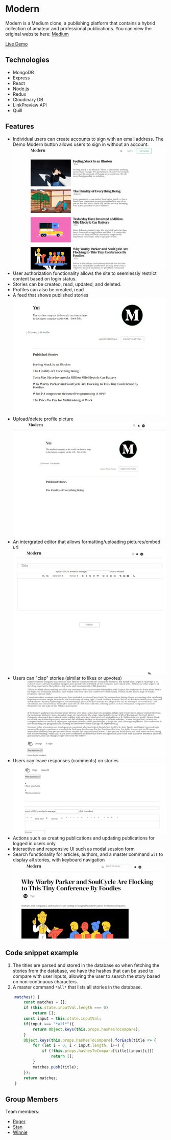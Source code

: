 # Modern
Modern is a Medium clone, a publishing platform that contains a hybrid
collection of amateur and professional publications.
You can view the original website here: [Medium](https://medium.com)

[Live Demo](https://modern-5566.herokuapp.com/#/)

## Technologies

* MongoDB
* Express
* React
* Node.js
* Redux
* Cloudinary DB
* LinkPreview API
* Quill

## Features

* Individual users can create accounts to sign with an email address. The Demo Modern button allows users to sign in without an account. ![demo-login](images/demo-login.gif)
* User authorization functionality allows the site to seemlessly restrict content based on login status.
* Stories can be created, read, updated, and deleted.
* Profiles can also be created, read
* A feed that shows published stories ![feed](images/feed.jpg)
* Upload/delete profile picture ![feed](images/updateProfilePicture.gif)
* An intergrated editor that allows formatting/uploading pictures/embed url ![editor](images/editor.gif)
* Users can "clap" stories (similar to likes or upvotes) ![clap](images/clap.gif)
* Users can leave responses (comments) on stories ![response](images/response.gif)
* Actions such as creating publications and updating publications for logged in users only
* Interactive and responsive UI such as modal session form
* Search functionality for articles, authors, and a master command `all` to display all stories, with keyboard navigation ![search](images/search.gif)

## Code snippet example
1. The titles are parsed and stored in the database so when fetching the stories from the database, we have the hashes that can be used to compare with user inputs, allowing the user to search the story based on non-continuous characters.
2. A master command `*all*` that lists all stories in the database. 

```javascript
    matches() {
        const matches = [];
        if (this.state.inputVal.length === 0)
            return [];
        const input = this.state.inputVal;
        if(input === "*all*"){
            return Object.keys(this.props.hashesToCompare);
        }
        Object.keys(this.props.hashesToCompare).forEach(title => {
            for (let i = 0; i < input.length; i++) {
                if (!this.props.hashesToCompare[title][input[i]])
                    return [];
            }
            matches.push(title);
        });
        return matches;
    }
```

## Group Members
Team members:

* [Roger](https://github.com/yuichiu416)
* [Stan](https://github.com/stanbond)
* [Winnie](https://github.com/chinweenie)